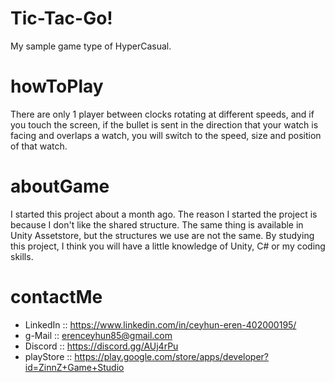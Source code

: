 # Tic-Tac-Go!
My sample game type of HyperCasual.

# howToPlay
There are only 1 player between clocks rotating at different speeds, and if you touch the screen, if the bullet is sent in the direction that your watch is facing and overlaps a watch, you will switch to the speed, size and position of that watch.

# aboutGame
I started this project about a month ago. The reason I started the project is because I don't like the shared structure. The same thing is available in Unity Assetstore, but the structures we use are not the same. By studying this project, I think you will have a little knowledge of Unity, C# or my coding skills.

# contactMe
- LinkedIn	:: https://www.linkedin.com/in/ceyhun-eren-402000195/
- g-Mail	:: erenceyhun85@gmail.com
- Discord	:: https://discord.gg/AUj4rPu
- playStore	:: https://play.google.com/store/apps/developer?id=ZinnZ+Game+Studio